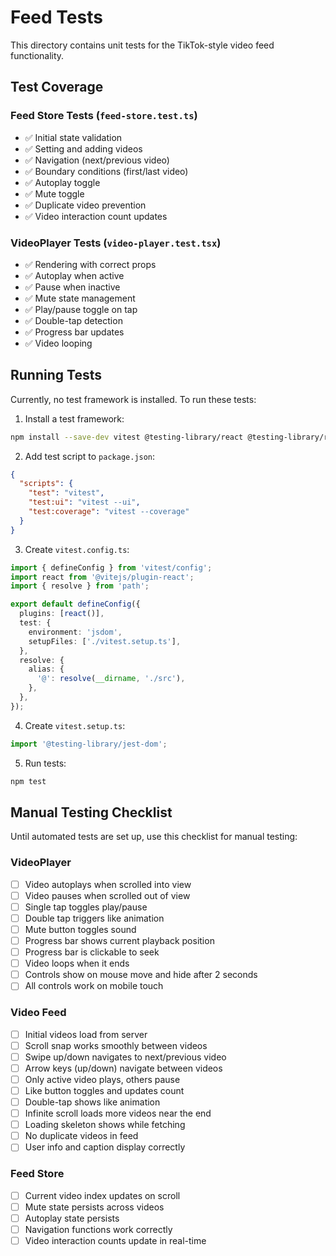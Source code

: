 # Feed Tests

This directory contains unit tests for the TikTok-style video feed functionality.

## Test Coverage

### Feed Store Tests (`feed-store.test.ts`)
- ✅ Initial state validation
- ✅ Setting and adding videos
- ✅ Navigation (next/previous video)
- ✅ Boundary conditions (first/last video)
- ✅ Autoplay toggle
- ✅ Mute toggle
- ✅ Duplicate video prevention
- ✅ Video interaction count updates

### VideoPlayer Tests (`video-player.test.tsx`)
- ✅ Rendering with correct props
- ✅ Autoplay when active
- ✅ Pause when inactive
- ✅ Mute state management
- ✅ Play/pause toggle on tap
- ✅ Double-tap detection
- ✅ Progress bar updates
- ✅ Video looping

## Running Tests

Currently, no test framework is installed. To run these tests:

1. Install a test framework:
```bash
npm install --save-dev vitest @testing-library/react @testing-library/react-hooks @testing-library/user-event @testing-library/jest-dom jsdom
```

2. Add test script to `package.json`:
```json
{
  "scripts": {
    "test": "vitest",
    "test:ui": "vitest --ui",
    "test:coverage": "vitest --coverage"
  }
}
```

3. Create `vitest.config.ts`:
```typescript
import { defineConfig } from 'vitest/config';
import react from '@vitejs/plugin-react';
import { resolve } from 'path';

export default defineConfig({
  plugins: [react()],
  test: {
    environment: 'jsdom',
    setupFiles: ['./vitest.setup.ts'],
  },
  resolve: {
    alias: {
      '@': resolve(__dirname, './src'),
    },
  },
});
```

4. Create `vitest.setup.ts`:
```typescript
import '@testing-library/jest-dom';
```

5. Run tests:
```bash
npm test
```

## Manual Testing Checklist

Until automated tests are set up, use this checklist for manual testing:

### VideoPlayer
- [ ] Video autoplays when scrolled into view
- [ ] Video pauses when scrolled out of view
- [ ] Single tap toggles play/pause
- [ ] Double tap triggers like animation
- [ ] Mute button toggles sound
- [ ] Progress bar shows current playback position
- [ ] Progress bar is clickable to seek
- [ ] Video loops when it ends
- [ ] Controls show on mouse move and hide after 2 seconds
- [ ] All controls work on mobile touch

### Video Feed
- [ ] Initial videos load from server
- [ ] Scroll snap works smoothly between videos
- [ ] Swipe up/down navigates to next/previous video
- [ ] Arrow keys (up/down) navigate between videos
- [ ] Only active video plays, others pause
- [ ] Like button toggles and updates count
- [ ] Double-tap shows like animation
- [ ] Infinite scroll loads more videos near the end
- [ ] Loading skeleton shows while fetching
- [ ] No duplicate videos in feed
- [ ] User info and caption display correctly

### Feed Store
- [ ] Current video index updates on scroll
- [ ] Mute state persists across videos
- [ ] Autoplay state persists
- [ ] Navigation functions work correctly
- [ ] Video interaction counts update in real-time
